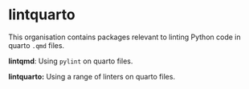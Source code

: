 # lintquarto

This organisation contains packages relevant to linting Python code in quarto `.qmd` files.

**lintqmd**: Using `pylint` on quarto files.

**lintquarto:** Using a range of linters on quarto files.
